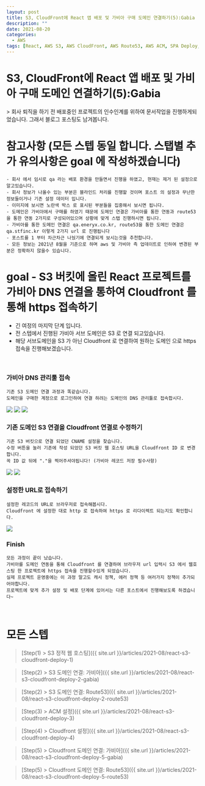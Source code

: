 ```yaml
---
layout: post
title: S3, CloudFront에 React 앱 배포 및 가비아 구매 도메인 연결하기(5):Gabia
description: ""
date: 2021-08-20
categories:
  - AWS
tags: [React, AWS S3, AWS CloudFront, AWS Route53, AWS ACM, SPA Deploy, Gabia]
---
```


# S3, CloudFront에 React 앱 배포 및 가비아 구매 도메인 연결하기(5):Gabia
<div class="gap-15"></div>
> 회사 퇴직을 하기 전 배포중인 프로젝트의 인수인계를 위하여 문서작업을 진행하게되었습니다. 그래서 블로그 포스팅도 남겨봅니다.

<div class="gap-15"></div>

# 참고사항 (모든 스텝 동일 합니다. 스탭별 추가 유의사항은 goal 에 작성하겠습니다)
```text
- 회사 에서 임시로 qa 라는 배포 환경을 만들면서 진행을 하였고, 현재는 제거 된 설정으로 알고있습니다.
- 회사 정보가 나올수 있는 부분은 블라인드 처리를 진행할 것이며 포스트 의 설정과 무난한 정보들이거나 기존 설정 데이터 입니다.
- 이미지에 보시면 노란색 박스 로 표시된 부분들을 집중해서 보시면 됩니다.
- 도메인은 가비아에서 구매를 하였기 때문에 도메인 연결은 가비아를 통한 연동과 route53 을 통한 연동 2가지로 구성되어있으며 상황에 맞게 스탭 진행하시면 됩니다.
- 가비아를 통한 도메인 연결은 qa.eneryx.co.kr, route53을 통한 도메인 연결은 qa.stfinc.kr 이렇게 2가지 url 로 진행됩니다
- 포스트를 1 부터 차근차근 나눴기에 연결되게 보시는것을 추천합니다.
- 모든 정보는 2021년 8월을 기준으로 하며 aws 및 가비아 측 업데이트로 인하여 변경된 부분은 정확하지 않을수 있습니다.
```
<div class="gap-15"></div>

# goal - S3 버킷에 올린 React 프로젝트를 가비아 DNS 연결을 통하여 Cloudfront 를 통해 https 접속하기

- 긴 여정의 마지막 단계 입니다.
- 전 스텝에서 진행된 가비아 서브 도메인은 S3 로 연결 되고있습니다.
- 해당 서브도메인을 S3 가 아닌 Cloudfront 로 연결하여 원하는 도메인 으로 https 접속을 진행해보겠습니다.
<br>

### 가비아 DNS 관리툴 접속

```
기존 S3 도메인 연결 과정과 똑같습니다.
도메인을 구매한 계정으로 로그인하여 연결 하려는 도메인의 DNS 관리툴로 접속합시다.
```

<img src="{{ site.url }}/assets/image/2021-08-20-react-s3-cloudfront-deploy-5-gabia/image1.png" class="col-12" />
<img src="{{ site.url }}/assets/image/2021-08-20-react-s3-cloudfront-deploy-5-gabia/image2.png" class="col-12" />
<img src="{{ site.url }}/assets/image/2021-08-20-react-s3-cloudfront-deploy-5-gabia/image3.png" class="col-12" />
<br>

### 기존 도메인 S3 연결을 Cloudfront 연결로 수정하기

```
기존 S3 버킷으로 연결 되었던 CNAME 설정을 찾습니다.
수정 버튼을 눌러 기존에 작성 되었던 S3 버킷 웹 호스팅 URL을 Cloudfront ID 로 변경합니다.
꼭 ID 값 뒤에 "."을 찍어주셔야됩니다! (가비아 레코드 저장 필수사항)
```

<img src="{{ site.url }}/assets/image/2021-08-20-react-s3-cloudfront-deploy-5-gabia/image4.png" class="col-12" />
<img src="{{ site.url }}/assets/image/2021-08-20-react-s3-cloudfront-deploy-5-gabia/image6.png" class="col-12" />
<br>

### 설정한 URL로 접속하기

```
설정한 레코드의 URL로 브라우저로 접속해봅시다.
Cloudfront 에 설정한 대로 http 로 접속하여 https 로 리다이렉트 되는지도 확인합니다.
```

<img src="{{ site.url }}/assets/image/2021-08-20-react-s3-cloudfront-deploy-5-gabia/image7.png" class="col-12" />
<br>

### Finish

```text
모든 과정이 끝이 났습니다.
가비아를 도메인 연동을 통해 Cloudfront 를 연결하여 브라우저 url 입력시 S3 에서 웹호스팅 한 프로젝트에 https 접속을 진행할수있게 되었습니다.
실제 프로젝트 운영중에는 이 과정 말고도 캐시 정책, 에러 정책 등 여러가지 정책이 추가되어야합니다.
프로젝트에 맞게 추가 설정 및 배포 단계에 있어서는 다른 포스트에서 진행해보도록 하겠습니다~
```
<br>

# 모든 스텝
<div class="gap-15"></div>

> [Step(1) > S3 정적 웹 호스팅]({{ site.url }}/articles/2021-08/react-s3-cloudfront-deploy-1)

> [Step(2) > S3 도메인 연결: 가비아]({{ site.url }}/articles/2021-08/react-s3-cloudfront-deploy-2-gabia)

> [Step(2) > S3 도메인 연결: Route53]({{ site.url }}/articles/2021-08/react-s3-cloudfront-deploy-2-route53)

> [Step(3) > ACM 설정]({{ site.url }}/articles/2021-08/react-s3-cloudfront-deploy-3)

> [Step(4) > Cloudfront 설정]({{ site.url }}/articles/2021-08/react-s3-cloudfront-deploy-4)

> [Step(5) > Cloudfront 도메인 연결: 가비아]({{ site.url }}/articles/2021-08/react-s3-cloudfront-deploy-5-gabia)

> [Step(5) > Cloudfront 도메인 연결: Route53]({{ site.url }}/articles/2021-08/react-s3-cloudfront-deploy-5-route53)
